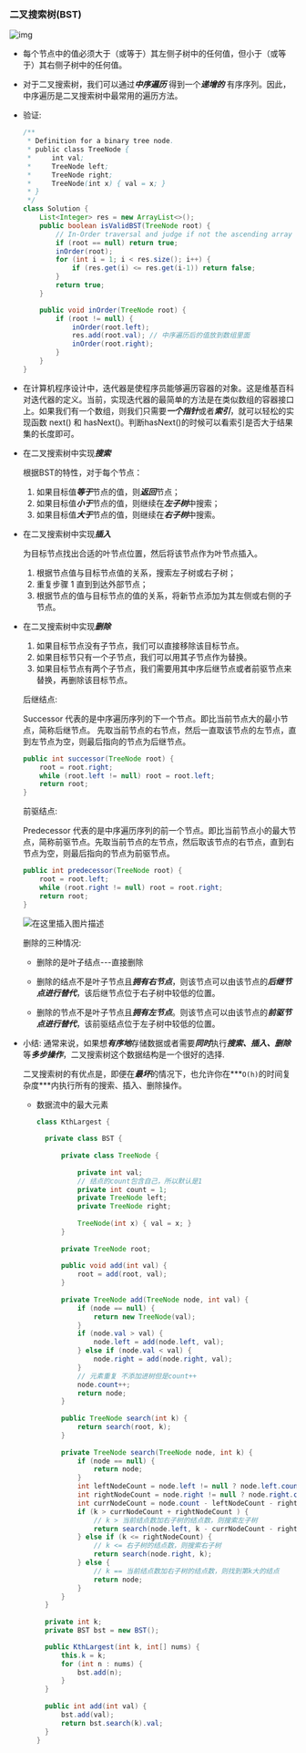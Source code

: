 ### 二叉搜索树(BST)

![img](二叉搜索树.assets/bst_example-a1.png)

- 每个节点中的值必须大于（或等于）其左侧子树中的任何值，但小于（或等于）其右侧子树中的任何值。

- 对于二叉搜索树，我们可以通过***中序遍历*** 得到一个***递增的*** 有序序列。因此，中序遍历是二叉搜索树中最常用的遍历方法。

- 验证:

  ```java
  /**
   * Definition for a binary tree node.
   * public class TreeNode {
   *     int val;
   *     TreeNode left;
   *     TreeNode right;
   *     TreeNode(int x) { val = x; }
   * }
   */
  class Solution {
      List<Integer> res = new ArrayList<>();
      public boolean isValidBST(TreeNode root) {
          // In-Order traversal and judge if not the ascending array
          if (root == null) return true;
          inOrder(root);
          for (int i = 1; i < res.size(); i++) {
              if (res.get(i) <= res.get(i-1)) return false;
          }
          return true;
      }
  
      public void inOrder(TreeNode root) {
          if (root != null) {
              inOrder(root.left);
              res.add(root.val); // 中序遍历后的值放到数组里面
              inOrder(root.right);
          }
      }
  }
  ```

- 在计算机程序设计中，迭代器是使程序员能够遍历容器的对象。这是维基百科对迭代器的定义。当前，实现迭代器的最简单的方法是在类似数组的容器接口上。如果我们有一个数组，则我们只需要***一个指针***或者***索引***，就可以轻松的实现函数 next() 和 hasNext()。判断hasNext()的时候可以看索引是否大于结果集的长度即可。


- 在二叉搜索树中实现***搜索***

  根据BST的特性，对于每个节点：

  1. 如果目标值***等于***节点的值，则***返回***节点；
  2. 如果目标值***小于***节点的值，则继续在***左子树***中搜索；
  3. 如果目标值***大于***节点的值，则继续在***右子树***中搜索。

- 在二叉搜索树中实现***插入***

  为目标节点找出合适的叶节点位置，然后将该节点作为叶节点插入。

  1. 根据节点值与目标节点值的关系，搜索左子树或右子树；
  2. 重复步骤 1 直到到达外部节点；
  3. 根据节点的值与目标节点的值的关系，将新节点添加为其左侧或右侧的子节点。

- 在二叉搜索树中实现***删除***

  1. 如果目标节点没有子节点，我们可以直接移除该目标节点。
  2. 如果目标节只有一个子节点，我们可以用其子节点作为替换。
  3. 如果目标节点有两个子节点，我们需要用其中序后继节点或者前驱节点来替换，再删除该目标节点。

  后继结点: 

  Successor 代表的是中序遍历序列的下一个节点。即比当前节点大的最小节点，简称后继节点。 先取当前节点的右节点，然后一直取该节点的左节点，直到左节点为空，则最后指向的节点为后继节点。

  ```java
  public int successor(TreeNode root) {
      root = root.right;
      while (root.left != null) root = root.left;
      return root;
  }
  ```

  前驱结点: 

  Predecessor 代表的是中序遍历序列的前一个节点。即比当前节点小的最大节点，简称前驱节点。先取当前节点的左节点，然后取该节点的右节点，直到右节点为空，则最后指向的节点为前驱节点。

  ```java
  public int predecessor(TreeNode root) {
      root = root.left;
      while (root.right != null) root = root.right;
      return root;
  }
  ```

  ![在这里插入图片描述](二叉搜索树.assets/309271bd1f94c57fd4e19f5eee624dd2ad3ef8e4d5a3b6eca5556e9f2e43a3bc-file_1576477912310)

  删除的三种情况:

  - 删除的是叶子结点---直接删除

  - 删除的结点不是叶子节点且***拥有右节点***，则该节点可以由该节点的***后继节点进行替代***，该后继节点位于右子树中较低的位置。

  - 删除的节点不是叶子节点且***拥有左节点***。则该节点可以由该节点的***前驱节点进行替代***，该前驱结点位于左子树中较低的位置。




- 小结: 通常来说，如果想***有序地***存储数据或者需要***同时***执行***搜索、插入、删除***等***多步操作***，二叉搜索树这个数据结构是一个很好的选择.

  二叉搜索树的有优点是，即便在***最坏***的情况下，也允许你在***`O(h)`的时间复杂度***内执行所有的搜索、插入、删除操作。

  - 数据流中的最大元素

    ```java
    class KthLargest {
            
      private class BST {
          
          private class TreeNode {
              
              private int val;
              // 结点的count包含自己，所以默认是1
              private int count = 1;
              private TreeNode left;
              private TreeNode right;
              
              TreeNode(int x) { val = x; }
          }
          
          private TreeNode root;
          
          public void add(int val) {
              root = add(root, val);
          }
          
          private TreeNode add(TreeNode node, int val) {
              if (node == null) {
                  return new TreeNode(val);
              }
              if (node.val > val) {
                  node.left = add(node.left, val);
              } else if (node.val < val) {
                  node.right = add(node.right, val);
              }
              // 元素重复 不添加进树但是count++
              node.count++;
              return node;
          }
          
          public TreeNode search(int k) {
              return search(root, k);
          }
          
          private TreeNode search(TreeNode node, int k) {
              if (node == null) {
                  return node;
              }
              int leftNodeCount = node.left != null ? node.left.count : 0;
              int rightNodeCount = node.right != null ? node.right.count : 0;
              int currNodeCount = node.count - leftNodeCount - rightNodeCount;
              if (k > currNodeCount + rightNodeCount ) {
                  // k > 当前结点数加右子树的结点数，则搜索左子树
                  return search(node.left, k - currNodeCount - rightNodeCount);
              } else if (k <= rightNodeCount) {
                  // k <= 右子树的结点数，则搜索右子树
                  return search(node.right, k);
              } else {
                  // k == 当前结点数加右子树的结点数，则找到第k大的结点
                  return node;
              }
          }
      }
      
      private int k;
      private BST bst = new BST();
    
      public KthLargest(int k, int[] nums) {
          this.k = k;
          for (int n : nums) {
              bst.add(n);
          }
      }
      
      public int add(int val) {
          bst.add(val);
          return bst.search(k).val;
      }
    }
    ```

    